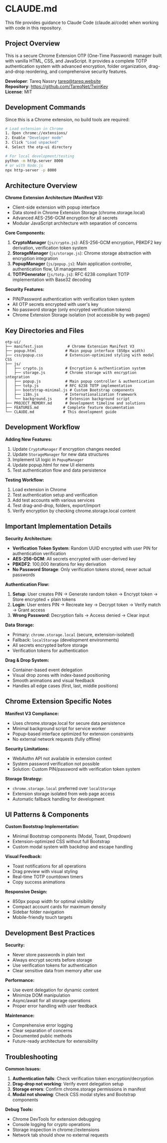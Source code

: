 # CLAUDE.md

This file provides guidance to Claude Code (claude.ai/code) when working with code in this repository.

## Project Overview

This is a secure Chrome Extension OTP (One-Time Password) manager built with vanilla HTML, CSS, and JavaScript. It provides a complete TOTP authentication system with advanced encryption, folder organization, drag-and-drop reordering, and comprehensive security features.

**Developer**: Tareq Nassry <tareq@tareq.website>  
**Repository**: https://github.com/TareqNet/TwinKey  
**License**: MIT

## Development Commands

Since this is a Chrome extension, no build tools are required:

```bash
# Load extension in Chrome
1. Open chrome://extensions/
2. Enable "Developer mode"
3. Click "Load unpacked"
4. Select the otp-ui directory

# For local development/testing
python -m http.server 8000
# or with Node.js
npx http-server -p 8000
```

## Architecture Overview

**Chrome Extension Architecture (Manifest V3):**
- Client-side extension with popup interface
- Data stored in Chrome Extension Storage (chrome.storage.local)
- Advanced AES-256-GCM encryption for all secrets
- Modular JavaScript architecture with separation of concerns

**Core Components:**
1. **CryptoManager** (`js/crypto.js`): AES-256-GCM encryption, PBKDF2 key derivation, verification token system
2. **StorageManager** (`js/storage.js`): Chrome storage abstraction with encryption integration
3. **PopupManager** (`js/popup.js`): Main application controller, authentication flow, UI management
4. **TOTPGenerator** (`js/totp.js`): RFC 6238 compliant TOTP implementation with Base32 decoding

**Security Features:**
- PIN/Password authentication with verification token system
- All OTP secrets encrypted with user's key
- No password storage (only encrypted verification tokens)
- Chrome Extension Storage isolation (not accessible by web pages)

## Key Directories and Files

```
otp-ui/
├── manifest.json           # Chrome Extension Manifest V3
├── popup.html             # Main popup interface (850px width)
├── css/popup.css          # Extension-optimized styling with modal CSS
├── js/
│   ├── crypto.js          # Encryption & authentication system
│   ├── storage.js         # Chrome storage with encryption integration
│   ├── popup.js           # Main popup controller & authentication
│   ├── totp.js            # RFC 6238 TOTP implementation
│   ├── bootstrap-minimal.js # Custom Bootstrap components
│   ├── i18n.js            # Internationalization framework
│   └── background.js      # Extension background script
├── PROJECT_MEMORY.md      # Development timeline and solutions
├── FEATURES.md           # Complete feature documentation
└── CLAUDE.md             # This development guide
```

## Development Workflow

**Adding New Features:**
1. Update `CryptoManager` if encryption changes needed
2. Update `StorageManager` for new data structures
3. Implement UI logic in `PopupManager`
4. Update popup.html for new UI elements
5. Test authentication flow and data persistence

**Testing Workflow:**
1. Load extension in Chrome
2. Test authentication setup and verification
3. Add test accounts with various services
4. Test drag-and-drop, folders, export/import
5. Verify encryption by checking chrome.storage.local content

## Important Implementation Details

**Security Architecture:**
- **Verification Token System**: Random UUID encrypted with user PIN for authentication verification
- **AES-256-GCM**: All secrets encrypted with user-derived key
- **PBKDF2**: 100,000 iterations for key derivation
- **No Password Storage**: Only verification tokens stored, never actual passwords

**Authentication Flow:**
1. **Setup**: User creates PIN → Generate random token → Encrypt token → Store encrypted + plain tokens
2. **Login**: User enters PIN → Recreate key → Decrypt token → Verify match → Grant access
3. **Wrong Password**: Decryption fails → Access denied → Clear input

**Data Storage:**
- Primary: `chrome.storage.local` (secure, extension-isolated)
- Fallback: `localStorage` (development environments)
- All secrets encrypted before storage
- Verification tokens for authentication

**Drag & Drop System:**
- Container-based event delegation
- Visual drop zones with index-based positioning
- Smooth animations and visual feedback
- Handles all edge cases (first, last, middle positions)

## Chrome Extension Specific Notes

**Manifest V3 Compliance:**
- Uses chrome.storage.local for secure data persistence
- Minimal background script for service worker
- Popup-based interface optimized for extension constraints
- No external network requests (fully offline)

**Security Limitations:**
- WebAuthn API not available in extension context
- System password verification not possible
- Solution: Custom PIN/password with verification token system

**Storage Strategy:**
- `chrome.storage.local` preferred over `localStorage`
- Extension storage isolated from web page access
- Automatic fallback handling for development

## UI Patterns & Components

**Custom Bootstrap Implementation:**
- Minimal Bootstrap components (Modal, Toast, Dropdown)
- Extension-optimized CSS without full Bootstrap
- Custom modal system with backdrop and escape handling

**Visual Feedback:**
- Toast notifications for all operations
- Drag preview with visual styling
- Real-time TOTP countdown timers
- Copy success animations

**Responsive Design:**
- 850px popup width for optimal visibility
- Compact account cards for maximum density
- Sidebar folder navigation
- Mobile-friendly touch targets

## Development Best Practices

**Security:**
- Never store passwords in plain text
- Always encrypt secrets before storage
- Use verification tokens for authentication
- Clear sensitive data from memory after use

**Performance:**
- Use event delegation for dynamic content
- Minimize DOM manipulation
- Async/await for all storage operations
- Proper error handling with user feedback

**Maintenance:**
- Comprehensive error logging
- Clear separation of concerns
- Documented public methods
- Future-ready architecture for extensibility

## Troubleshooting

**Common Issues:**
1. **Authentication fails**: Check verification token encryption/decryption
2. **Drag-drop not working**: Verify event delegation setup
3. **Storage errors**: Confirm chrome.storage permissions in manifest
4. **Modal not showing**: Check CSS modal styles and Bootstrap components

**Debug Tools:**
- Chrome DevTools for extension debugging
- Console logging for crypto operations
- Storage inspection in chrome://extensions
- Network tab should show no external requests